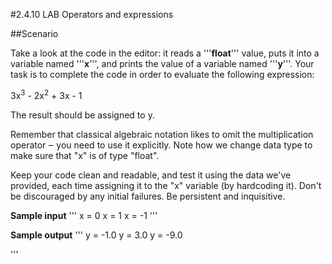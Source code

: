 #2.4.10   LAB   Operators and expressions

##Scenario

Take a look at the code in the editor: it reads a '''**float**''' value, puts it into a variable named '''**x**''', and prints the value of a variable named '''**y**'''. Your task is to complete the code in order to evaluate the following expression:

3x<sup>3</sup> - 2x<sup>2</sup> + 3x - 1

The result should be assigned to y.

Remember that classical algebraic notation likes to omit the multiplication operator ‒ you need to use it explicitly. Note how we change data type to make sure that "x" is of type "float".

Keep your code clean and readable, and test it using the data we've provided, each time assigning it to the "x" variable (by hardcoding it). Don't be discouraged by any initial failures. Be persistent and inquisitive.

**Sample input**
'''
x = 0
x = 1
x = -1
'''

**Sample output**
'''
y = -1.0
y = 3.0
y = -9.0

'''